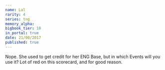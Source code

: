```yaml
---
name: Lal
rarity: 4
series: tng
memory_alpha:
bigbook_tier: 10
in_portal: true
date: 21/08/2017
published: true
---
```


Nope. She used to get credit for her ENG Base, but in which Events will you use it? Lot of red on this scorecard, and for good reason.
